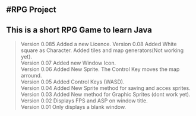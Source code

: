 #RPG Project
---
This is a short RPG Game to learn Java
---
>Version 0.085 Added a new Licence. 
>Version 0.08 Added White square as Character. Added tiles and map generators(Not working yet).  
>Version 0.07 Added new Window Icon.  
>Version 0.06 Added New Sprite. The Control Key moves the map arround.  
>Version 0.05 Added Control Keys (WASD).  
>Version 0.04 Added New Sprite method for saving and acces sprites.  
>Version 0.03 Added New method for Graphic Sprites (dont work yet).  
>Version 0.02 Displays FPS and ASP on window title.  
>Version 0.01 Only displays a blank window.  
